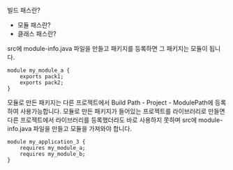 빌드 패스란?
- 모듈 패스란?
- 클래스 패스란?

src에 module-info.java 파일을 만들고 패키지를 등록하면 그 패키지는 모듈이 됩니다.

```
module my_module_a {
	exports pack1;
	exports pack2;
}
```

모듈로 만든 패키지는 다른 프로젝트에서 Build Path - Project - ModulePath에 등록하여 사용가능합니다.
모듈로 만든 패키지가 들어있는 프로젝트를 라이브러리로 만들면 다른 프로젝트에서 라이브러리를 등록했더라도 바로 사용하지 못하며
src에 module-info.java 파일을 만들고 모듈을 가져와야 합니다.

```
module my_application_3 {
	requires my_module_a;
	requires my_module_b;
}
```
